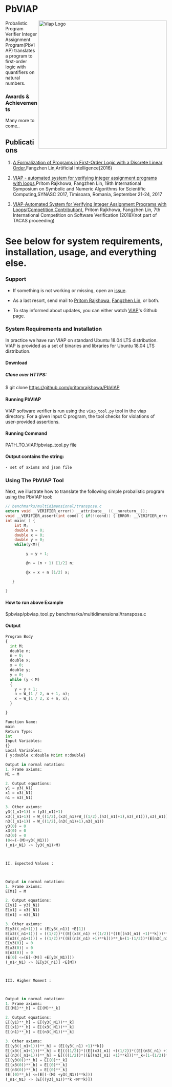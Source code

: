 # PbVIAP
<img src="PbVIAP_logo.jpg" width=400 alt="Viap Logo" align="right">

Probalistic Program Verifier Integer Assignment Program(PbVIAP) translates a program to first-order logic with
quantifiers on natural numbers. 

### Awards & Achievements

Many more to come..

## Publications

1. [A Formalization of Programs in First-Order Logic with a Discrete Linear Order](http://www.sciencedirect.com/science/article/pii/S000437021630011X?via%3Dihub),Fangzhen Lin,Artificial Intelligence(2016)

1. [VIAP - automated system for verifying integer assignment programs with loops](https://github.com/VerifierIntegerAssignment/sv-comp/blob/master/viap-automated-system.pdf),Pritom Rajkhowa, Fangzhen Lin, 19th International Symposium on Symbolic and Numeric Algorithms for Scientific Computing,SYNASC 2017, Timisoara, Romania, September 21-24, 2017

1. [VIAP-Automated System for Verifying Integer Assignment Programs with Loops(Competition Contribution)](https://github.com/VerifierIntegerAssignment/sv-comp-1/blob/master/viap-automated-system.pdf), Pritom Rajkhowa, Fangzhen Lin, 7th International Competition on Software Verification (2018)(not part of TACAS proceeding)


# See below for system requirements, installation, usage, and everything else.

### Support

* If something is not working or missing, open an [issue](https://github.com/VerifierIntegerAssignment/VerifierIntegerAssignment.github.io/issues).

* As a last resort, send mail to 
  [Pritom Rajkhowa](mailto:pritom.rajkhowa@gmail.com), [Fangzhen Lin](mailto:flin@cs.ust.hk), or both.

* To stay informed about updates, you can either watch [VIAP](https://verifierintegerassignment.github.io/)'s Github page.




### System Requirements and Installation

In practice we have run VIAP on standard Ubuntu 18.04 LTS distribution. VIAP is provided as a set of binaries and libraries for
Ubuntu 18.04 LTS distribution. 

#### Download 


##### Clone over HTTPS:

 $ git clone https://github.com/pritomrajkhowa/PbVIAP
 
 #### Running PbVIAP


VIAP software verifier is run using the `viap_tool.py` tool in the viap directory.
For a given input C program, the tool checks for violations of user-provided
assertions. 

#### Running Command

PATH_TO_VIAP/pbviap_tool.py file

#### Output contains the string:
```
- set of axioms and json file
```






### Using The PbVIAP Tool

Next, we illustrate how to translate the following simple probalistic program using the PbVIAP
tool:

```C
// benchmarks/multidimensional/transpose.c
extern void __VERIFIER_error() __attribute__ ((__noreturn__));
void __VERIFIER_assert(int cond) { if(!(cond)) { ERROR: __VERIFIER_error(); } }
int main( ) {
    int M;
    double n = 0;
    double x = 0;
    double y = 0;
    while(y<M){

         y = y + 1;

         @n = (n + 1) [1/2] n;

         @x = x + n [1/2] x;

   }

}
```

#### How to run above Example 

$pbviap/pbviap_tool.py  benchmarks/multidimensional/transpose.c

#### Output 

```python
Program Body
{
  int M;
  double n;
  n = 0;
  double x;
  x = 0;
  double y;
  y = 0;
  while (y < M)
  {
    y = y + 1;
    n = W_(1 / 2, n + 1, n);
    x = W_(1 / 2, x + n, x);
  }

}

Function Name:
main
Return Type:
int
Input Variables:
{}
Local Variables:
{ y:double x:double M:int n:double}

Output in normal notation:
1. Frame axioms:
M1 = M

2. Output equations:
y1 = y3(_N1)
x1 = x3(_N1)
n1 = n3(_N1)

3. Other axioms:
y3((_n1+1)) = (y3(_n1)+1)
x3((_n1+1)) = W_((1/2),(x3(_n1)+W_((1/2),(n3(_n1)+1),n3(_n1))),x3(_n1))
n3((_n1+1)) = W_((1/2),(n3(_n1)+1),n3(_n1))
y3(0) = 0
x3(0) = 0
n3(0) = 0
(0<=(-(M)+y3(_N1)))
(_n1<_N1) -> (y3(_n1)<M)



II. Expected Values :



Output in normal notation:
1. Frame axioms:
E[M1] = M

2. Output equations:
E[y1] = y3(_N1)
E[x1] = x3(_N1)
E[n1] = n3(_N1)

3. Other axioms:
E[y3((_n1+1))] = (E[y3(_n1)] +E[1])
E[x3((_n1+1))] = ((1/2))*((E[(x3(_n1) +((1/2))*((E[(n3(_n1) +1)**k]))**_k+(1-(1/2))*(E[n3(_n1)])**_k)**k]))**_k+(1-(1/2))*(E[x3(_n1)])**_k
E[n3((_n1+1))] = ((1/2))*((E[(n3(_n1) +1)**k]))**_k+(1-(1/2))*(E[n3(_n1)])**_k
E[y3(0)] = 0
E[x3(0)] = 0
E[n3(0)] = 0
(E[0] <=(E[-(M)] +E[y3(_N1)]))
(_n1<_N1) -> (E[y3(_n1)] <E[M])



III. Higher Moment :



Output in normal notation:
1. Frame axioms:
E[(M1)**_h] = E[(M)**_k]

2. Output equations:
E[(y1)**_h] = E[(y3(_N1))**_k]
E[(x1)**_h] = E[(x3(_N1))**_k]
E[(n1)**_h] = E[(n3(_N1))**_k]

3. Other axioms:
E[(y3((_n1+1)))**_h] = (E[(y3(_n1) +1)**k])
E[(x3((_n1+1)))**_h] = E[(((1/2))*((E[(x3(_n1) +((1/2))*((E[(n3(_n1) +1)**k]))**_k+(1-(1/2))*(E[n3(_n1)])**_k)**k]))**_k+(1-(1/2))*(E[x3(_n1)])**_k)**_k]
E[(n3((_n1+1)))**_h] = E[(((1/2))*((E[(n3(_n1) +1)**k]))**_k+(1-(1/2))*(E[n3(_n1)])**_k)**_k]
E[(y3(0))**_h] = E[(0)**_k]
E[(x3(0))**_h] = E[(0)**_k]
E[(n3(0))**_h] = E[(0)**_k]
(E[(0)**_k] <=(E[(-(M) +y3(_N1))**k]))
(_n1<_N1) -> (E[((y3(_n1))**k <M**k)])
```




